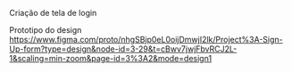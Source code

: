Criação de tela de login

Prototipo do design <a>https://www.figma.com/proto/nhgSBjp0eL0oijDmwjI2lk/Project%3A-Sign-Up-form?type=design&node-id=3-29&t=cBwv7jwjFbvRCJ2L-1&scaling=min-zoom&page-id=3%3A2&mode=design1</a>

